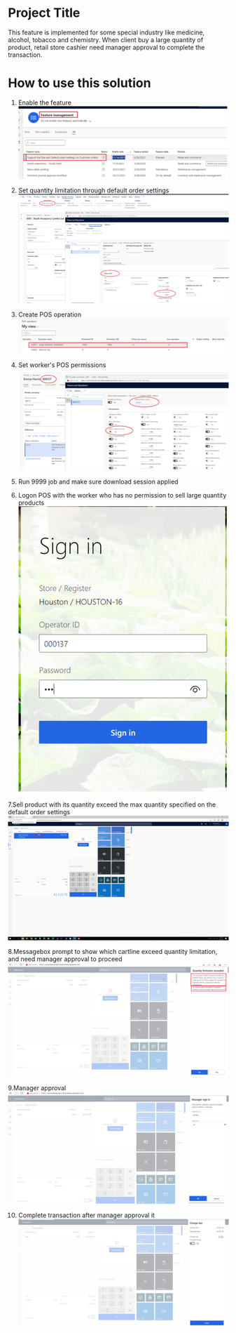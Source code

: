 
# Project Title

This feature is implemented for some special industry like medicine, alcohol, tobacco and chemistry.  When client buy a large quantity of product,
retail store cashier need manager approval to complete the transaction.

# How to use this solution

1. Enable the feature
   ![Alt text](https://github.com/zhangguanghuib/POS_Extension/blob/main/CWExtensions/Images/1-EnableFeature.png?raw=true "Optional title")

2. Set quantity limitation through default order settings
   ![Alt text](https://github.com/zhangguanghuib/POS_Extension/blob/main/CWExtensions/Images/2-SetDefaultOrderSettings.png?raw=true "Optional title")
   
3. Create POS operation
   ![Alt text](https://github.com/zhangguanghuib/POS_Extension/blob/main/CWExtensions/Images/3-CreatePOSOperations.png?raw=true "Optional title")
   
4. Set worker's POS permissions 
   ![Alt text](https://github.com/zhangguanghuib/POS_Extension/blob/main/CWExtensions/Images/4-SetPOSPermission.png?raw=true "Optional title")
   
5. Run 9999 job and make sure download session applied
6. Logon POS with the worker who has no permission to sell large quantity products
   ![Alt text](https://github.com/zhangguanghuib/POS_Extension/blob/main/CWExtensions/Images/5-LogInPOS.png?raw=true "Optional title")
   
7.Sell product with its quantity exceed the max quantity specified on the default order settings
  ![Alt text](https://github.com/zhangguanghuib/POS_Extension/blob/main/CWExtensions/Images/6-SellLargeQuantityOnPOS.png?raw=true "Optional title")
  
8.Messagebox prompt to show which cartline exceed quantity limitation, and need manager approval to proceed
  ![Alt text](https://github.com/zhangguanghuib/POS_Extension/blob/main/CWExtensions/Images/7-MessageNeedManagerApproval.png?raw=true "Optional title")
  
9.Manager approval
  ![Alt text](https://github.com/zhangguanghuib/POS_Extension/blob/main/CWExtensions/Images/8-ManagerApproval.png?raw=true "Optional title")
  
10. Complete transaction after manager approval it
   ![Alt text](https://github.com/zhangguanghuib/POS_Extension/blob/main/CWExtensions/Images/9-CompleteTransaction.png?raw=true "Optional title")
